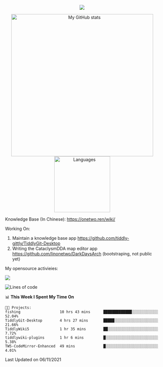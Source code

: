 <a href="https://github.com/linonetwo">
    <p align="center">
        <img src="https://github-profile-trophy.vercel.app/?username=linonetwo&column=7&theme=onedark"/>
    </p>
</a>
<a align="center" href="https://github.com/linonetwo">
  <p align="center">
    <img src="https://github-readme-stats.vercel.app/api?username=linonetwo&show_icons=true&count_private=true" alt="My GitHub stats" width="465"/>
    <img src="https://github-readme-stats.vercel.app/api/top-langs/?username=linonetwo&layout=compact&langs_count=10" alt="Languages" height="183">
  </p>
</a>

Knowledge Base (In Chinese): https://onetwo.ren/wiki/

Working On: 

1. Maintain a knowledge base app https://github.com/tiddly-gittly/TiddlyGit-Desktop
1. Writing the CataclysmDDA map editor app https://github.com/linonetwo/DarkDaysArch (bootstraping, not public yet)

My opensource activieies:

![](https://visitor-badge.glitch.me/badge?page_id=linonetwo.linonetwo)

<!--START_SECTION:waka-->
![Lines of code](https://img.shields.io/badge/From%20Hello%20World%20I%27ve%20Written-2.5%20million%20lines%20of%20code-blue)

📊 **This Week I Spent My Time On** 

```text
🐱‍💻 Projects: 
fishing                  10 hrs 43 mins      █████████████░░░░░░░░░░░░   52.04% 
TiddlyGit-Desktop        4 hrs 27 mins       █████░░░░░░░░░░░░░░░░░░░░   21.66% 
TiddlyWiki5              1 hr 35 mins        ██░░░░░░░░░░░░░░░░░░░░░░░   7.72% 
tiddlywiki-plugins       1 hr 6 mins         █░░░░░░░░░░░░░░░░░░░░░░░░   5.38% 
TW5-CodeMirror-Enhanced  49 mins             █░░░░░░░░░░░░░░░░░░░░░░░░   4.01%

```


 Last Updated on 06/11/2021
<!--END_SECTION:waka-->
